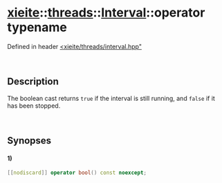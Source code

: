 # [xieite](../../../../../../xieite.md)\:\:[threads](../../../../../../threads.md)\:\:[Interval](../../../../interval.md)\:\:operator typename
Defined in header [<xieite/threads/interval.hpp"](../../../../../../../include/xieite/threads/interval.hpp)

&nbsp;

## Description
The boolean cast returns `true` if the interval is still running, and `false` if it has been stopped.

&nbsp;

## Synopses
#### 1)
```cpp
[[nodiscard]] operator bool() const noexcept;
```
